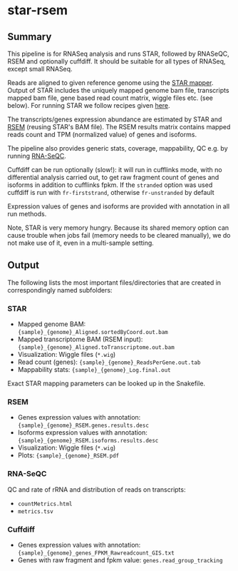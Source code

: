 # star-rsem

## Summary

This pipeline is for RNASeq analysis and runs STAR, followed by
RNASeQC, RSEM and optionally cuffdiff. It should be suitable for all
types of RNASeq, except small RNASeq.

Reads are aligned to given reference genome using the
[STAR mapper](https://github.com/alexdobin/STAR). Output of STAR
includes the uniquely mapped genome bam file, transcripts mapped bam
file, gene based read count matrix, wiggle files etc. (see below). For
running STAR we follow recipes given
[here](http://www.rna-seqblog.com/optimizing-rna-seq-mapping-with-star/).
 
The transcripts/genes expression abundance are estimated by STAR and
[RSEM](http://deweylab.github.io/RSEM/) (reusing STAR's BAM file). The
RSEM results matrix contains mapped reads count and TPM (normalized
value) of genes and isoforms. 

The pipeline also provides generic stats, coverage, mappability, QC
e.g. by running [RNA-SeQC](https://www.broadinstitute.org/cancer/cga/rna-seqc).

Cuffdiff can be run optionally (slow!): it will run in cufflinks mode,
with no differential analysis carried out, to get raw fragment count
of genes and isoforms in addition to cufflinks fpkm. If the `stranded`
option was used cuffdiff is run with `fr-firststrand`, otherwise
`fr-unstranded` by default

Expression values of genes and isoforms are provided with annotation 
in all run methods.


Note, STAR is very memory hungry. Because its shared memory option can
cause trouble when jobs fail (memory needs to be cleared manually), we
do not make use of it, even in a multi-sample setting.


  
## Output

The following lists the most important files/directories that are
created in correspondingly named subfolders:
  

### STAR

- Mapped genome BAM: `{sample}_{genome}_Aligned.sortedByCoord.out.bam`
- Mapped transcriptome BAM (RSEM input): `{sample}_{genome}_Aligned.toTranscriptome.out.bam`
- Visualization: Wiggle files (`*.wig`)
- Read count (genes): `{sample}_{genome}_ReadsPerGene.out.tab`
- Mappability stats: `{sample}_{genome}_Log.final.out`

Exact STAR mapping parameters can be looked up in the Snakefile.

### RSEM

- Genes expression values with annotation: `{sample}_{genome}_RSEM.genes.results.desc`
- Isoforms expression values with annotation: `{sample}_{genome}_RSEM.isoforms.results.desc`
- Visualization: Wiggle files (`*.wig`)
- Plots: `{sample}_{genome}_RSEM.pdf`

### RNA-SeQC


QC and rate of rRNA and distribution of reads on transcripts:

- `countMetrics.html`
- `metrics.tsv`


### Cuffdiff


- Genes expression values with annotation: `{sample}_{genome}_genes_FPKM_Rawreadcount_GIS.txt`
- Genes with raw fragment and fpkm value: `genes.read_group_tracking`
